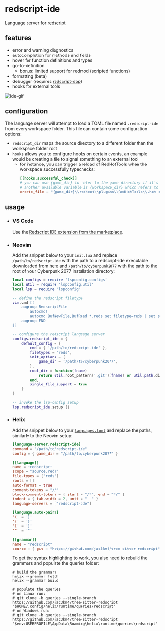 # redscript-ide

Language server for [redscript](https://github.com/jac3km4/redscript)

## features

- error and warning diagnostics
- autocompletion for methods and fields
- hover for function definitions and types
- go-to-definition
  - bonus: limited support for redmod (scripted functions)
- formatting (beta)
- debugger (requires [redscript-dap](https://github.com/jac3km4/redscript-dap))
- hooks for external tools

![ide-gif](https://user-images.githubusercontent.com/11986158/135734766-b5423e2c-cf47-4836-97ba-5c771cef7cf2.gif)

## configuration

The language server will attempt to load a TOML file named `.redscript-ide` from every workspace folder.
This file can contain some configuration options:

- `redscript_dir` maps the source directory to a different folder than the workspace folder root
- `hooks` allows you to configure hooks on certain events, an example would be creating a file to signal something to an external tool
  - for instance, you can trigger a reload of RedHotTools when the workspace successfully typechecks:
    ```toml
    [[hooks.successful_check]]
    # you can use {game_dir} to refer to the game directory if it's configured for the extension in your editor (e.g. VSCode),
    # another available variable is {workspace_dir} which refers to the workspace directory that contains the checked file
    create_file = "{game_dir}\\red4ext\\plugins\\RedHotTools\\.hot-scripts"
    ```

## usage

- ### VS Code

  Use the [Redscript IDE extension from the marketplace](https://marketplace.visualstudio.com/items?itemName=jac3km4.redscript-ide-vscode).

- ### Neovim

  Add the snippet below to your `init.lua` and replace `/path/to/redscript-ide` with the path to
  a redscript-ide executable downloaded from [here](https://github.com/jac3km4/redscript-ide/releases/latest)
  and `/path/to/cyberpunk2077` with the path to the root of your Cyberpunk 2077 installation directory:

  ```lua
  local configs = require 'lspconfig.configs'
  local util = require 'lspconfig.util'
  local lsp = require 'lspconfig'

  -- define the redscript filetype
  vim.cmd [[
      augroup RedscriptFile
          autocmd!
          autocmd BufNewFile,BufRead *.reds set filetype=reds | set syntax=swift
      augroup END
  ]]

  -- configure the redscript language server
  configs.redscript_ide = {
      default_config = {
          cmd = { '/path/to/redscript-ide' },
          filetypes = 'reds',
          init_options = {
              game_dir = '/path/to/cyberpunk2077',
          },
          root_dir = function(fname)
              return util.root_pattern('.git')(fname) or util.path.dirname(fname)
          end,
          single_file_support = true
      }
  }

  -- invoke the lsp-config setup
  lsp.redscript_ide.setup {}
  ```

- ### Helix

  Add the snippet below to your [`languages.toml`](https://docs.helix-editor.com/languages.html)
  and replace the paths, similarly to the Neovim setup:

  ```toml
  [language-server.redscript-ide]
  command = "/path/to/redscript-ide"
  config = { game_dir = "/path/to/cyberpunk2077" }

  [[language]]
  name = "redscript"
  scope = "source.reds"
  file-types = ["reds"]
  roots = []
  auto-format = true
  comment-tokens = "//"
  block-comment-tokens = { start = "/*", end = "*/" }
  indent = { tab-width = 2, unit = "  " }
  language-servers = ["redscript-ide"]

  [language.auto-pairs]
  '(' = ')'
  '{' = '}'
  '[' = ']'
  '"' = '"'

  [[grammar]]
  name = "redscript"
  source = { git = "https://github.com/jac3km4/tree-sitter-redscript", rev = "master" }
  ```

  To get the syntax highlighting to work, you also need to rebuild the grammars and populate the queries folder:

  ```powerhsell
  # build the grammars
  helix --grammar fetch
  helix --grammar build

  # populate the queries
  # on Linux run:
  # git clone -b queries --single-branch https://github.com/jac3km4/tree-sitter-redscript "$HOME/.config/helix/runtime/queries/redscript"
  # on Windows run:
  # git clone -b queries --single-branch https://github.com/jac3km4/tree-sitter-redscript "$env:USERPROFILE\AppData\Roaming\helix\runtime\queries\redscript"
  ```
